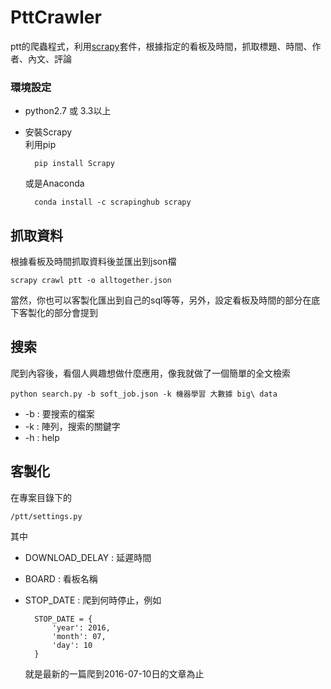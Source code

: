 # PttCrawler  
ptt的爬蟲程式，利用[scrapy](http://doc.scrapy.org/en/latest/intro/install.html)套件，根據指定的看板及時間，抓取標題、時間、作者、內文、評論
### 環境設定
+ python2.7 或 3.3以上
+ 安裝Scrapy  
    利用pip  

        pip install Scrapy
    或是Anaconda  

        conda install -c scrapinghub scrapy

## 抓取資料
根據看板及時間抓取資料後並匯出到json檔

	scrapy crawl ptt -o alltogether.json
當然，你也可以客製化匯出到自己的sql等等，另外，設定看板及時間的部分在底下客製化的部分會提到
## 搜索
爬到內容後，看個人興趣想做什麼應用，像我就做了一個簡單的全文檢索

    python search.py -b soft_job.json -k 機器學習 大數據 big\ data

+ -b : 要搜索的檔案
+ -k : 陣列，搜索的關鍵字
+ -h : help

## 客製化
在專案目錄下的

    /ptt/settings.py
其中
+ DOWNLOAD_DELAY : 延遲時間
+ BOARD : 看板名稱
+ STOP_DATE : 爬到何時停止，例如

        STOP_DATE = {
	        'year': 2016,
	        'month': 07,
	        'day': 10
        }
    就是最新的一篇爬到2016-07-10日的文章為止
